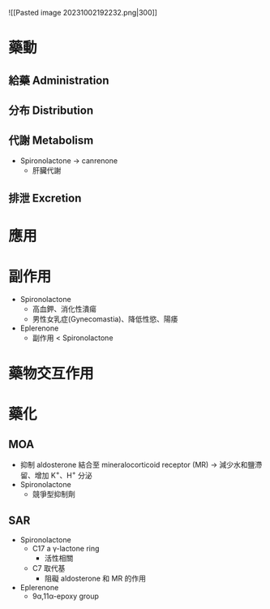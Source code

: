 ![[Pasted image 20231002192232.png|300]]
# 藥動
## 給藥 Administration
## 分布 Distribution
## 代謝 Metabolism
- Spironolactone $\rightarrow$ canrenone
	- 肝臟代謝
## 排泄 Excretion
# 應用
# 副作用
- Spironolactone
	- 高血鉀、消化性潰瘍
	- 男性女乳症(Gynecomastia)、降低性慾、陽痿
- Eplerenone
	- 副作用 < Spironolactone
# 藥物交互作用
# 藥化
## MOA
- 抑制 aldosterone 結合至 mineralocorticoid receptor (MR) $\rightarrow$ 減少水和鹽滯留、增加 K<sup>+</sup>、H<sup>+</sup> 分泌
- Spironolactone
	- 競爭型抑制劑
## SAR
- Spironolactone
	- C17 a γ-lactone ring
		- 活性相關
	- C7 取代基
		- 阻礙 aldosterone 和 MR 的作用
- Eplerenone
	- 9α,11α-epoxy group

